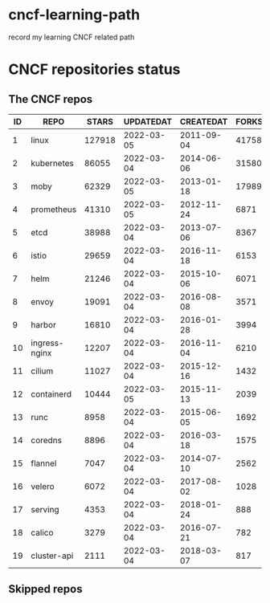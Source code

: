 # cncf-learning-path
record my learning CNCF related path

# CNCF repositories status
<!--START_SECTION:github_repos-->
## The CNCF repos
| ID |     REPO      | STARS  | UPDATEDAT  | CREATEDAT  | FORKSCOUNT |
|----|---------------|--------|------------|------------|------------|
|  1 | linux         | 127918 | 2022-03-05 | 2011-09-04 |      41758 |
|  2 | kubernetes    |  86055 | 2022-03-04 | 2014-06-06 |      31580 |
|  3 | moby          |  62329 | 2022-03-05 | 2013-01-18 |      17989 |
|  4 | prometheus    |  41310 | 2022-03-05 | 2012-11-24 |       6871 |
|  5 | etcd          |  38988 | 2022-03-04 | 2013-07-06 |       8367 |
|  6 | istio         |  29659 | 2022-03-04 | 2016-11-18 |       6153 |
|  7 | helm          |  21246 | 2022-03-04 | 2015-10-06 |       6071 |
|  8 | envoy         |  19091 | 2022-03-04 | 2016-08-08 |       3571 |
|  9 | harbor        |  16810 | 2022-03-04 | 2016-01-28 |       3994 |
| 10 | ingress-nginx |  12207 | 2022-03-04 | 2016-11-04 |       6210 |
| 11 | cilium        |  11027 | 2022-03-04 | 2015-12-16 |       1432 |
| 12 | containerd    |  10444 | 2022-03-05 | 2015-11-13 |       2039 |
| 13 | runc          |   8958 | 2022-03-04 | 2015-06-05 |       1692 |
| 14 | coredns       |   8896 | 2022-03-04 | 2016-03-18 |       1575 |
| 15 | flannel       |   7047 | 2022-03-04 | 2014-07-10 |       2562 |
| 16 | velero        |   6072 | 2022-03-04 | 2017-08-02 |       1028 |
| 17 | serving       |   4353 | 2022-03-04 | 2018-01-24 |        888 |
| 18 | calico        |   3279 | 2022-03-04 | 2016-07-21 |        782 |
| 19 | cluster-api   |   2111 | 2022-03-04 | 2018-03-07 |        817 |



## Skipped repos
<!--END_SECTION:github_repos-->
